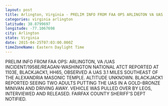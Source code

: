 ```yaml
---
layout: post
title: Arlington, Virginia - PRELIM INFO FROM FAA OPS ARLINGTON VA UAS INCIDENT 1958E REAGAN WASHINGTON NATIONAL ATCT REPORTED
categories: virginia arlington
latitude: 38.8799697
longitude: -77.1067698
city: Arlington
state: Virginia
date: 2015-04-25T07:03:00.000Z
timeZoneName: Eastern Daylight Time
---
```


PRELIM INFO FROM FAA OPS: ARLINGTON, VA /UAS INCIDENT/1958E/REAGAN-WASHINGTON NATIONAL ATCT REPORTED AT 1103E, BLACKJACK1, HH65, OBSERVED A UAS 3.1 MILES SOUTHEAST OF THE ALEXANDRIA MASONIC TEMPLE.   ALTITUDE UNKNOWN.  BLACKJACK1 REPORTED SEEING TWO ADULTS PUTTING THE UAS IN A GOLD-BRONZE MINIVAN AND DRIVING AWAY. VEHICLE WAS PULLED OVER BY LEOS, INTERVIEWED AND RELEASED. FAIRFAX COUNTY SHERIFF'S DEPT NOTIFIED.